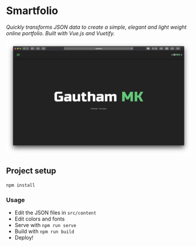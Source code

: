 # Smartfolio

_Quickly transforms JSON data to create a simple, elegant and light weight online portfolio. Built with Vue.js and Vuetify._

<p align="center">
  <img src="Screenshot.png">
</p>

## Project setup

```
npm install
```

### Usage

- Edit the JSON files in `src/content`
- Edit colors and fonts
- Serve with `npm run serve`
- Build with `npm run build`
- Deploy!
